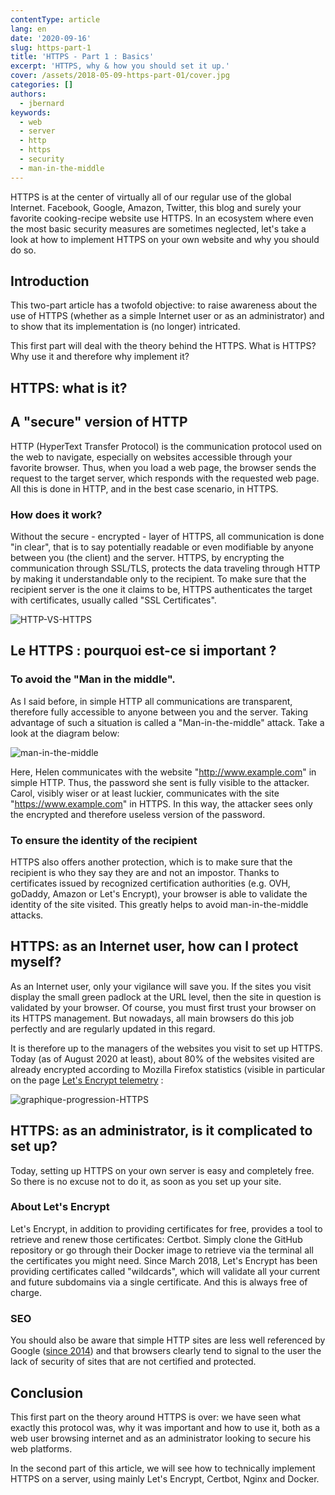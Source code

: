 ```yaml
---
contentType: article
lang: en
date: '2020-09-16'
slug: https-part-1
title: 'HTTPS - Part 1 : Basics'
excerpt: 'HTTPS, why & how you should set it up.'
cover: /assets/2018-05-09-https-part-01/cover.jpg
categories: []
authors:
  - jbernard
keywords:
  - web
  - server
  - http
  - https
  - security
  - man-in-the-middle
---
```


HTTPS is at the center of virtually all of our regular use of the global Internet. Facebook, Google, Amazon, Twitter, this blog and surely your favorite cooking-recipe website use HTTPS. In an ecosystem where even the most basic security measures are sometimes neglected, let's take a look at how to implement HTTPS on your own website and why you should do so.

## Introduction

This two-part article has a twofold objective: to raise awareness about the use of HTTPS (whether as a simple Internet user or as an administrator) and to show that its implementation is (no longer) intricated.

This first part will deal with the theory behind the HTTPS. What is HTTPS? Why use it and therefore why implement it?

## HTTPS: what is it?

## A "secure" version of HTTP

HTTP (HyperText Transfer Protocol) is the communication protocol used on the web to navigate, especially on websites accessible through your favorite browser. Thus, when you load a web page, the browser sends the request to the target server, which responds with the requested web page. All this is done in HTTP, and in the best case scenario, in HTTPS.

### How does it work?

Without the secure - encrypted - layer of HTTPS, all communication is done "in clear", that is to say potentially readable or even modifiable by anyone between you (the client) and the server. HTTPS, by encrypting the communication through SSL/TLS, protects the data traveling through HTTP by making it understandable only to the recipient. To make sure that the recipient server is the one it claims to be, HTTPS authenticates the target with certificates, usually called "SSL Certificates".

![HTTP-VS-HTTPS]({BASE_URL}/imgs/articles/2018-05-09-https-part-01/http-vs-https.png)


## Le HTTPS : pourquoi est-ce si important ?

### To avoid the "Man in the middle".

As I said before, in simple HTTP all communications are transparent, therefore fully accessible to anyone between you and the server. Taking advantage of such a situation is called a "Man-in-the-middle" attack. Take a look at the diagram below:

![man-in-the-middle]({BASE_URL}/imgs/articles/2018-05-09-https-part-01/man-in-the-middle.png)

Here, Helen communicates with the website "http://www.example.com" in simple HTTP. Thus, the password she sent is fully visible to the attacker. Carol, visibly wiser or at least luckier, communicates with the site "https://www.example.com" in HTTPS. In this way, the attacker sees only the encrypted and therefore useless version of the password.

### To ensure the identity of the recipient

HTTPS also offers another protection, which is to make sure that the recipient is who they say they are and not an impostor. Thanks to certificates issued by recognized certification authorities (e.g. OVH, goDaddy, Amazon or Let's Encrypt), your browser is able to validate the identity of the site visited. This greatly helps to avoid man-in-the-middle attacks.

## HTTPS: as an Internet user, how can I protect myself?

As an Internet user, only your vigilance will save you. If the sites you visit display the small green padlock at the URL level, then the site in question is validated by your browser. Of course, you must first trust your browser on its HTTPS management. But nowadays, all main browsers do this job perfectly and are regularly updated in this regard.

It is therefore up to the managers of the websites you visit to set up HTTPS. Today (as of August 2020 at least), about 80% of the websites visited are already encrypted according to Mozilla Firefox statistics (visible in particular on the page [Let's Encrypt telemetry](https://letsencrypt.org/stats/) :

![graphique-progression-HTTPS]({BASE_URL}/imgs/articles/2018-05-09-https-part-01/graph_HTTPS_use.png)


## HTTPS: as an administrator, is it complicated to set up?

Today, setting up HTTPS on your own server is easy and completely free. So there is no excuse not to do it, as soon as you set up your site.

### About Let's Encrypt

Let's Encrypt, in addition to providing certificates for free, provides a tool to retrieve and renew those certificates: Certbot. Simply clone the GitHub repository or go through their Docker image to retrieve via the terminal all the certificates you might need. Since March 2018, Let's Encrypt has been providing certificates called "wildcards", which will validate all your current and future subdomains via a single certificate. And this is always free of charge.

### SEO

You should also be aware that simple HTTP sites are less well referenced by Google ([since 2014](https://webmasters.googleblog.com/2014/08/https-as-ranking-signal.html)) and that browsers clearly tend to signal to the user the lack of security of sites that are not certified and protected.


## Conclusion

This first part on the theory around HTTPS is over: we have seen what exactly this protocol was, why it was important and how to use it, both as a web user browsing internet and as an administrator looking to secure his web platforms.

In the second part of this article, we will see how to technically implement HTTPS on a server, using mainly Let's Encrypt, Certbot, Nginx and Docker.
